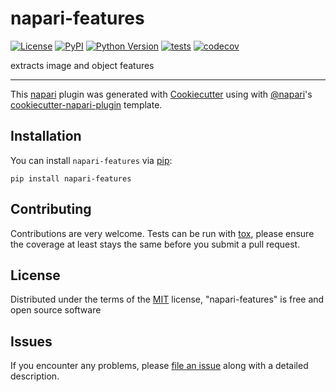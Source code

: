# napari-features

[![License](https://img.shields.io/pypi/l/napari-features.svg?color=green)](https://github.com/0x00b1/napari-features/raw/master/LICENSE)
[![PyPI](https://img.shields.io/pypi/v/napari-features.svg?color=green)](https://pypi.org/project/napari-features)
[![Python Version](https://img.shields.io/pypi/pyversions/napari-features.svg?color=green)](https://python.org)
[![tests](https://github.com/0x00b1/napari-features/workflows/tests/badge.svg)](https://github.com/0x00b1/napari-features/actions)
[![codecov](https://codecov.io/gh/0x00b1/napari-features/branch/master/graph/badge.svg)](https://codecov.io/gh/0x00b1/napari-features)

extracts image and object features

----------------------------------

This [napari] plugin was generated with [Cookiecutter] using with [@napari]'s [cookiecutter-napari-plugin] template.

<!--
Don't miss the full getting started guide to set up your new package:
https://github.com/napari/cookiecutter-napari-plugin#getting-started

and review the napari docs for plugin developers:
https://napari.org/docs/plugins/index.html
-->

## Installation

You can install `napari-features` via [pip]:

    pip install napari-features

## Contributing

Contributions are very welcome. Tests can be run with [tox], please ensure
the coverage at least stays the same before you submit a pull request.

## License

Distributed under the terms of the [MIT] license,
"napari-features" is free and open source software

## Issues

If you encounter any problems, please [file an issue] along with a detailed description.

[napari]: https://github.com/napari/napari
[Cookiecutter]: https://github.com/audreyr/cookiecutter
[@napari]: https://github.com/napari
[MIT]: http://opensource.org/licenses/MIT
[BSD-3]: http://opensource.org/licenses/BSD-3-Clause
[GNU GPL v3.0]: http://www.gnu.org/licenses/gpl-3.0.txt
[GNU LGPL v3.0]: http://www.gnu.org/licenses/lgpl-3.0.txt
[Apache Software License 2.0]: http://www.apache.org/licenses/LICENSE-2.0
[Mozilla Public License 2.0]: https://www.mozilla.org/media/MPL/2.0/index.txt
[cookiecutter-napari-plugin]: https://github.com/napari/cookiecutter-napari-plugin
[file an issue]: https://github.com/0x00b1/napari-features/issues
[napari]: https://github.com/napari/napari
[tox]: https://tox.readthedocs.io/en/latest/
[pip]: https://pypi.org/project/pip/
[PyPI]: https://pypi.org/
